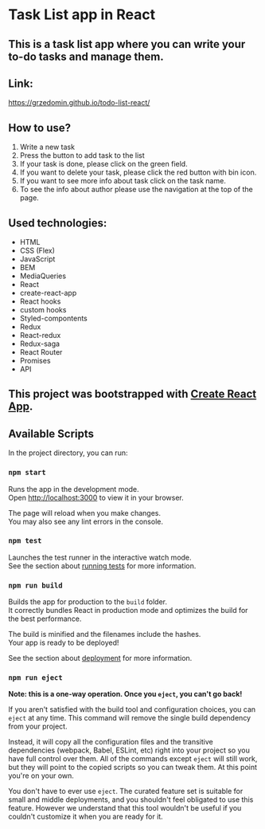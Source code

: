 # Task List app in React

## This is a task list app where you can write your to-do tasks and manage them.

## Link: 
https://grzedomin.github.io/todo-list-react/

## How to use?
1. Write a new task
2. Press the button to add task to the list
3. If your task is done, please click on the green field.
4. If you want to delete your task, please click the red button with bin icon.
5. If you want to see more info about task click on the task name.
6. To see the info about author please use the navigation at the top of the page.


## Used technologies:
- HTML
- CSS (Flex)
- JavaScript
- BEM
- MediaQueries
- React
- create-react-app
- React hooks
- custom hooks
- Styled-compontents
- Redux
- React-redux
- Redux-saga
- React Router
- Promises
- API

## This project was bootstrapped with [Create React App](https://github.com/facebook/create-react-app).

## Available Scripts

In the project directory, you can run:

### `npm start`

Runs the app in the development mode.\
Open [http://localhost:3000](http://localhost:3000) to view it in your browser.

The page will reload when you make changes.\
You may also see any lint errors in the console.

### `npm test`

Launches the test runner in the interactive watch mode.\
See the section about [running tests](https://facebook.github.io/create-react-app/docs/running-tests) for more information.

### `npm run build`

Builds the app for production to the `build` folder.\
It correctly bundles React in production mode and optimizes the build for the best performance.

The build is minified and the filenames include the hashes.\
Your app is ready to be deployed!

See the section about [deployment](https://facebook.github.io/create-react-app/docs/deployment) for more information.

### `npm run eject`

**Note: this is a one-way operation. Once you `eject`, you can't go back!**

If you aren't satisfied with the build tool and configuration choices, you can `eject` at any time. This command will remove the single build dependency from your project.

Instead, it will copy all the configuration files and the transitive dependencies (webpack, Babel, ESLint, etc) right into your project so you have full control over them. All of the commands except `eject` will still work, but they will point to the copied scripts so you can tweak them. At this point you're on your own.

You don't have to ever use `eject`. The curated feature set is suitable for small and middle deployments, and you shouldn't feel obligated to use this feature. However we understand that this tool wouldn't be useful if you couldn't customize it when you are ready for it.
